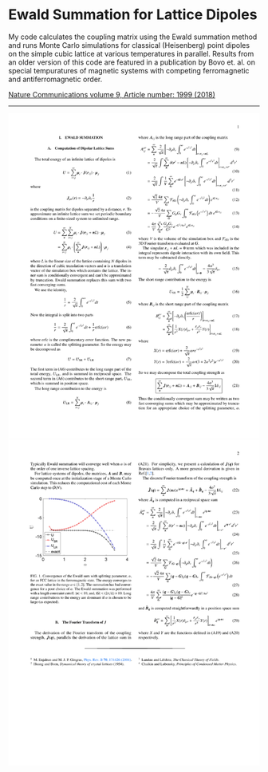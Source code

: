 # Ewald Summation for Lattice Dipoles

My code calculates the coupling matrix using the Ewald summation method and runs Monte Carlo simulations for classical (Heisenberg) point dipoles on the simple cubic lattice at various temperatures in parallel. Results from an older version of this code are featured in a publication by Bovo et. al. on special tempuratures of magnetic systems with competing ferromagnetic and antiferromagnetic order.

[Nature Communications volume 9, Article number: 1999 (2018)](https://doi.org/10.1038/s41467-018-04297-3)

---
![](EwaldSum_Summarized-1.png)
![](EwaldSum_Summarized-2.png)
